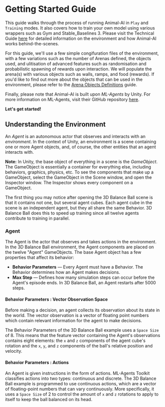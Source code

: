 # Getting Started Guide

This guide walks through the process of running Animal-AI in `Play` and `Training` modes. It also covers how to train your own model using various wrappers such as Gym and Stable_Baselines 3. Please visit the Technical Guide [here](docs\Technical-Overview.md) for detailed information on the environment and how Animal-AI works behind-the-scenes.

For this guide, we'll use a few simple congifuration files of the environment, with a few variations such as the number of Arenas defined, the objects used, and ulitisation of advanced features such as randomisation and probabilistic spawning of rewards upon interaction. We will populate the arena(s) with various objects such as walls, ramps, and food (rewards). If you'd like to find out more about the objects that can be used in the environment, please refer to the [Arena Objects Definitions](Objects.md) guide.

Finally, please note that Animal-AI is built upon _ML-Agents_ by Unity. For more information on ML-Agents, visit their GitHub repository [here](https://github.com/Unity-Technologies/ml-agents).

**Let's get started!**


## Understanding the Environment

An _Agent_ is an autonomous actor that observes and interacts with an _environment_. In the context of Unity, an environment is a scene containing one or more Agent objects, and, of course, the other entities that an agent interacts with.


**Note:** In Unity, the base object of everything in a scene is the
_GameObject_. The GameObject is essentially a container for everything else,
including behaviors, graphics, physics, etc. To see the components that make up
a GameObject, select the GameObject in the Scene window, and open the Inspector
window. The Inspector shows every component on a GameObject.

The first thing you may notice after opening the 3D Balance Ball scene is that
it contains not one, but several agent cubes. Each agent cube in the scene is an
independent agent, but they all share the same Behavior. 3D Balance Ball does
this to speed up training since all twelve agents contribute to training in
parallel.

### Agent

The Agent is the actor that observes and takes actions in the environment. In
the 3D Balance Ball environment, the Agent components are placed on the twelve
"Agent" GameObjects. The base Agent object has a few properties that affect its
behavior:

- **Behavior Parameters** — Every Agent must have a Behavior. The Behavior
  determines how an Agent makes decisions.
- **Max Step** — Defines how many simulation steps can occur before the Agent's
  episode ends. In 3D Balance Ball, an Agent restarts after 5000 steps.

#### Behavior Parameters : Vector Observation Space

Before making a decision, an agent collects its observation about its state in
the world. The vector observation is a vector of floating point numbers which
contain relevant information for the agent to make decisions.

The Behavior Parameters of the 3D Balance Ball example uses a `Space Size` of 8.
This means that the feature vector containing the Agent's observations contains
eight elements: the `x` and `z` components of the agent cube's rotation and the
`x`, `y`, and `z` components of the ball's relative position and velocity.

#### Behavior Parameters : Actions

An Agent is given instructions in the form of actions.
ML-Agents Toolkit classifies actions into two types: continuous and discrete.
The 3D Balance Ball example is programmed to use continuous actions, which
are a vector of floating-point numbers that can vary continuously. More specifically,
it uses a `Space Size` of 2 to control the amount of `x` and `z` rotations to apply to
itself to keep the ball balanced on its head.

